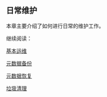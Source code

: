 ## 日常维护

本章主要介绍了如何进行日常的维护工作。

继续阅读：

[基本运维](basic_ops.cn.md)

[元数据备份](metadata_backup.cn.md)

[元数据恢复](metadata_restore.cn.md)

[垃圾清理](storage_cleanup.cn.md)
